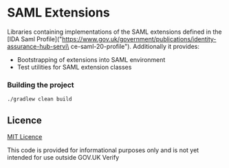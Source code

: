 
# SAML Extensions

Libraries containing implementations of the SAML extensions defined in the [IDA Saml Profile]("https://www.gov.uk/government/publications/identity-assurance-hub-servi\
ce-saml-20-profile"). Additionally it provides:

* Bootstrapping of extensions into SAML environment
* Test utilities for SAML extension classes

### Building the project

`./gradlew clean build`

## Licence

[MIT Licence](LICENCE)

This code is provided for informational purposes only and is not yet intended for use outside GOV.UK Verify
